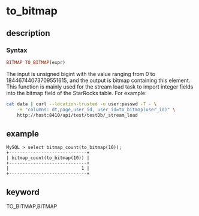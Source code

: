 # to_bitmap

## description

### Syntax

```Haskell
BITMAP TO_BITMAP(expr)
```

The input is unsigned bigint with the value ranging from 0 to 18446744073709551615, and the output is bitmap containing this element. This function is mainly used for the stream load task to import integer fields into the bitmap field of the StarRocks table. For example:

```bash
cat data | curl --location-trusted -u user:passwd -T - \
    -H "columns: dt,page,user_id, user_id=to_bitmap(user_id)" \
    http://host:8410/api/test/testDb/_stream_load
```

## example

```Plain Text
MySQL > select bitmap_count(to_bitmap(10));
+-----------------------------+
| bitmap_count(to_bitmap(10)) |
+-----------------------------+
|                           1 |
+-----------------------------+
```

## keyword

TO_BITMAP,BITMAP
